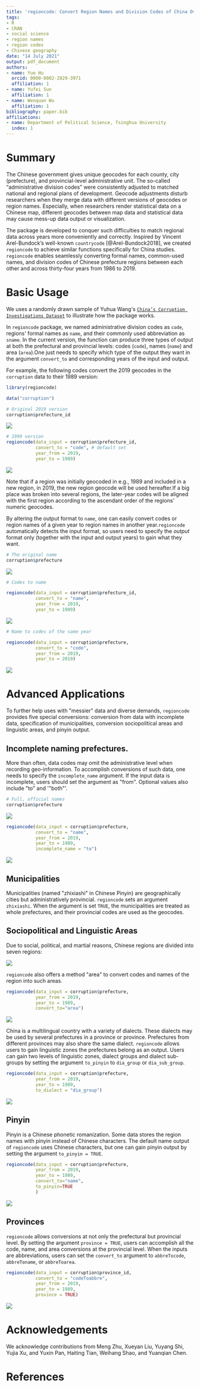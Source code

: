 ```yaml
---
title: 'regioncode: Convert Region Names and Division Codes of China Over Years'
tags:
- R
- CRAN
- social science
- region names
- region codes
- Chinese geography
date: "14 July 2021"
output: pdf_document
authors:
- name: Yue Hu
  orcid: 0000-0002-2829-3971
  affiliation: 1
- name: Yufei Sun
  affiliation: 1
- name: Wenquan Wu
  affiliation: 1
bibliography: paper.bib
affiliations:
- name: Department of Political Science, Tsinghua University
  index: 1
---
```


# Summary

The Chinese government gives unique geocodes for each county, city (prefecture), and provincial-level administrative unit. The so-called “administrative division codes” were consistently adjusted to matched national and regional plans of development. Geocode adjustments disturb researchers when they merge data with different versions of geocodes or region names. Especially, when researchers render statistical data on a Chinese map, different geocodes between map data and statistical data may cause mess-up data output or visualization.

The package is developed to conquer such difficulties to match regional data across years more conveniently and correctly. Inspired by Vincent Arel-Bundock’s well-known `countrycode` [@Arel-Bundock2018], we created `regioncode` to achieve similar functions specifically for China studies. `regioncode` enables seamlessly converting formal names, common-used names, and division codes of Chinese prefecture regions between each other and across thirty-four years from 1986 to 2019.

# Basic Usage

We uses a randomly drawn sample of Yuhua Wang's [`China’s Corruption Investigations Dataset`](https://dataverse.harvard.edu/dataset.xhtml?persistentId=doi:10.7910/DVN/9QZRAD) to illustrate how the package works.

In `regioncode` package, we named administrative division codes as `code`, regions' formal names as `name`, and their commonly used abbreviation as `sname`. In the current version, the function can produce three types of output at both the prefectural and provincial levels: codes (`code`), names (`name`) and area (`area`).One just needs to specify which type of the output they want in the argument `convert_to` and corresponding years of the input and output.

For example, the following codes convert the 2019 geocodes in the `corruption` data to their 1989 version:

```r
library(regioncode)

data("corruption")

# Original 2019 version
corruption$prefecture_id
```

![](https://user-images.githubusercontent.com/39488085/127256350-6e40d218-49f0-4c88-b996-08a375b83fcf.png)

```r
# 1999 version
regioncode(data_input = corruption$prefecture_id, 
           convert_to = "code", # default set
           year_from = 2019,
           year_to = 1989)
```

![](https://user-images.githubusercontent.com/39488085/127259452-0c807d54-dc3a-4aa3-9c5f-48caa53ff2e5.png)

Note that if a region was initially geocoded in e.g., 1989 and included in a new region, in 2019, the new region geocode will be used hereafter.If a big place was broken into several regions, the later-year codes will be aligned with the first region according to the ascendant order of the regions' numeric geocodes.

By altering the output format to `name`, one can easily convert codes or region names of a given year to region names in another year.`regioncode` automatically detects the input format, so users need to specify the *output* format only (together with the input and output years) to gain what they want.

```R
# The original name
corruption$prefecture
```

![](https://user-images.githubusercontent.com/39488085/127256356-768cd2bc-fdf7-43ca-b755-5256264bd57e.png)

```R
# Codes to name

regioncode(data_input = corruption$prefecture_id, 
           convert_to = "name",
           year_from = 2019,
           year_to = 1989)
```

![](https://user-images.githubusercontent.com/39488085/127256360-70c87af1-f180-4eb2-9530-5f167b57d2a9.png)

```R
# Name to codes of the same year

regioncode(data_input = corruption$prefecture, 
           convert_to = "code",
           year_from = 2019,
           year_to = 2019)
```

![](https://user-images.githubusercontent.com/39488085/127256361-ad389b45-a30f-4bba-929d-3024fe608e83.png)

# Advanced Applications

To further help uses with "messier" data and diverse demands, `regioncode` provides five special conversions: conversion from data with incomplete data, specification of municipalities, conversion sociopolitical areas and linguistic areas, and pinyin output.

## Incomplete naming prefectures.

More than often, data codes may omit the administrative level when recording geo-information. To accomplish conversions of such data, one needs to specify the `incomplete_name` argument. If the input data is incomplete, users should set the argument as "from". Optional values also include "to" and '"both"'.

```R
# Full, official names
corruption$prefecture
```

![](https://user-images.githubusercontent.com/39488085/127256365-a8a22896-0527-4877-b756-3536ff62a33f.png)

```R
regioncode(data_input = corruption$prefecture, 
           convert_to = "name",
           year_from = 2019,
           year_to = 1989,
           incomplete_name = "to")
```

![](https://user-images.githubusercontent.com/39488085/127256368-eff66803-3e9f-413f-a623-88f78783a624.png)

## Municipalities

Municipalities (named "zhixiashi" in Chinese Pinyin) are geographically cities but administratively provincial. `regioncode` sets an argument `zhixiashi`. When the argument is set `TRUE`, the municipalities are treated as whole prefectures, and their provincial codes are used as the geocodes.

## Sociopolitical and Linguistic Areas

Due to social, political, and martial reasons, Chinese regions are divided into seven regions:

![](https://user-images.githubusercontent.com/39488085/127287528-2ed50add-063c-4bec-a881-cce1c0e104d5.png)

`regioncode` also offers a method "area" to convert codes and names of the region into such areas.

```R
regioncode(data_input = corruption$prefecture, 
           year_from = 2019,
           year_to = 1989, 
           convert_to="area")
```

![](https://user-images.githubusercontent.com/39488085/127256372-67f37c57-da41-4c0b-9a5a-1da8565fc4b4.png)

China is a multilingual country with a variety of dialects. These dialects may be used by several prefectures in a province or province. Prefectures from different provinces may also share the same dialect. `regioncode` allows users to gain linguistic zones the prefectures belong as an output. Users can gain two levels of linguistic zones, dialect groups and dialect sub-groups by setting the argument `to_pinyin` to `dia_group` or `dia_sub_group`. 

```R
regioncode(data_input = corruption$prefecture, 
           year_from = 2019,
           year_to = 1989,
           to_dialect = "dia_group")
```

![](https://user-images.githubusercontent.com/39488085/127256373-88f4f02e-6653-4971-906a-4f796dab1bb0.png)

## Pinyin

Pinyin is a Chinese phonetic romanization. Some data stores the region names with pinyin instead of Chinese characters. The default name output of `regioncode` uses Chinese characters, but one can gain pinyin output by setting the argument `to_pinyin = TRUE`. 

```R
regioncode(data_input = corruption$prefecture, 
           year_from = 2019,
           year_to = 1989, 
           convert_to="name",
           to_pinyin=TRUE
           )
```

![](https://user-images.githubusercontent.com/39488085/127256378-f5063101-049b-4bf3-abe2-adea2f4ee67e.png)

## Provinces

`regioncode` allows conversions at not only the prefectural but provincial level. By setting the argument `province = TRUE`, users can accomplish all the code, name, and area conversions at the provincial level. When the inputs are abbreviations, users can set the `convert_to` argument to `abbreTocode`, `abbreToname`, or `abbreToarea`. 

```R
regioncode(data_input = corruption$province_id, 
           convert_to = "codeToabbre",
           year_from = 2019,
           year_to = 1989,
           province = TRUE)
```

![](https://user-images.githubusercontent.com/39488085/127256346-72c3b942-fa32-445f-a74e-4a2440e5cb91.png)

# Acknowledgements

We acknowledge contributions from Meng Zhu, Xueyan Liu, Yuyang Shi, Yujia Xu, and Yuxin Pan, Haiting Tian, Weihang Shao, and Yuanqian Chen.

# References
